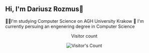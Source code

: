 ## Hi, I'm Dariusz Rozmus👋
👨‍💻I'm studying Computer Science on AGH University Krakow
🌱 I'm currently persuing an engenering degree in Computer Science
<div align="center"> 
  <p>Visitor count</p>
  <img src="https://profile-counter.glitch.me/{DariuszRozmus}/count.svg" alt="Visitor's Count" />
</div>
